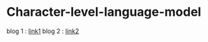 # Character-level-language-model

blog 1 : [link1](https://medium.com/@govindarajpriyanthan/build-a-character-level-language-model-from-scratch-part-1-5134a42301a8)
blog 2 : [link2](https://medium.com/@govindarajpriyanthan/build-a-character-level-language-model-from-scratch-part-2-3744d22d155d)
